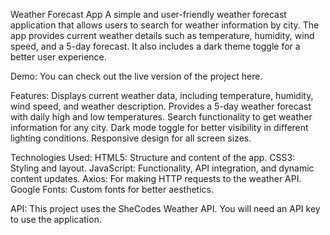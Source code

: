 Weather Forecast App
A simple and user-friendly weather forecast application that allows users to search for weather information by city. The app provides current weather details such as temperature, humidity, wind speed, and a 5-day forecast. It also includes a dark theme toggle for a better user experience.

Demo:
You can check out the live version of the project here.

Features:
Displays current weather data, including temperature, humidity, wind speed, and weather description.
Provides a 5-day weather forecast with daily high and low temperatures.
Search functionality to get weather information for any city.
Dark mode toggle for better visibility in different lighting conditions.
Responsive design for all screen sizes.

Technologies Used:
HTML5: Structure and content of the app.
CSS3: Styling and layout.
JavaScript: Functionality, API integration, and dynamic content updates.
Axios: For making HTTP requests to the weather API.
Google Fonts: Custom fonts for better aesthetics.

API:
This project uses the SheCodes Weather API. You will need an API key to use the application.
